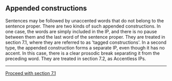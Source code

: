 Appended constructions
----------------------

Sentences may be followed by unaccented words that do not belong to the sentence proper. There are two kinds of such appended constructions. In one case, the words are simply included in the IP, and there is no pause between them and the last word of the sentence proper. They are treated in section 7.1, where they are referred to as 'tagged constructions'. In a second type, the appended construction forms a separate IP, even though it has no accent. In this case, there is a clear prosodic break separating it from the preceding word. They are treated in section 7.2, as Accentless IPs.

* * *

[Proceed with section 7.1](appcon1.htm)